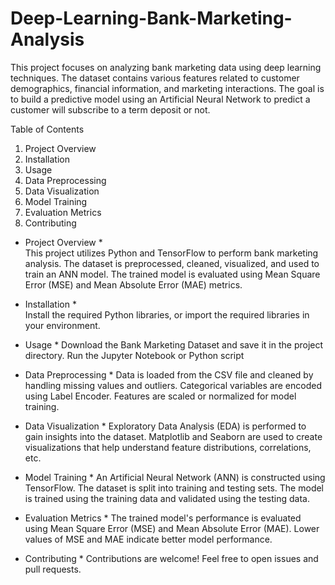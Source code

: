 # Deep-Learning-Bank-Marketing-Analysis
This project focuses on analyzing bank marketing data using deep learning techniques. The dataset contains various features related to customer demographics, financial information, and marketing interactions. The goal is to build a predictive model using an Artificial Neural Network  to predict a customer will subscribe to a term deposit or not.


Table of Contents
1) Project Overview
2) Installation
3) Usage
4) Data Preprocessing
5) Data Visualization
6) Model Training
7) Evaluation Metrics
8) Contributing


* Project Overview *  
This project utilizes Python and TensorFlow to perform bank marketing analysis. The dataset is preprocessed, cleaned, visualized, and used to train an ANN model. The trained model is evaluated using Mean Square Error (MSE) and Mean Absolute Error (MAE) metrics.

* Installation *  
Install the required Python libraries, or import the required libraries in your environment.

* Usage *
Download the Bank Marketing Dataset and save it in the project directory.
Run the Jupyter Notebook or Python script

* Data Preprocessing *
Data is loaded from the CSV file and cleaned by handling missing values and outliers.
Categorical variables are encoded using Label Encoder.
Features are scaled or normalized for model training.

* Data Visualization *
Exploratory Data Analysis (EDA) is performed to gain insights into the dataset.
Matplotlib and Seaborn are used to create visualizations that help understand feature distributions, correlations, etc.

* Model Training *
An Artificial Neural Network (ANN) is constructed using TensorFlow.
The dataset is split into training and testing sets.
The model is trained using the training data and validated using the testing data.

* Evaluation Metrics *
The trained model's performance is evaluated using Mean Square Error (MSE) and Mean Absolute Error (MAE).
Lower values of MSE and MAE indicate better model performance.

* Contributing *
Contributions are welcome! Feel free to open issues and pull requests.
